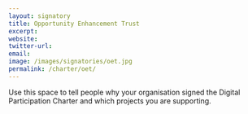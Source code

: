 ```yaml
---
layout: signatory
title: Opportunity Enhancement Trust
excerpt: 
website: 
twitter-url:
email: 
image: /images/signatories/oet.jpg
permalink: /charter/oet/
---
```


Use this space to tell people why your organisation signed the Digital Participation Charter and which projects you are supporting.